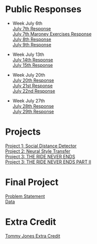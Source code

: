 # Public Responses
  * Week July 6th <br/>
  [July 7th Response](https://ashuang2013.github.io/public/July7Response)<br/>
  [July 7th Maroney Exercises Response](https://ashuang2013.github.io/public/July7ExerciseMaroney)<br/>
  [July 8th Response](https://ashuang2013.github.io/public/July8Response)<br/>
  [July 9th Response](https://ashuang2013.github.io/public/July9Response)<br/>
  
  * Week July 13th <br/>
  [July 14th Response](https://ashuang2013.github.io/public/July14Response)<br/>
  [July 15th Response](https://ashuang2013.github.io/public/July15Response)
  
  * Week July 20th <br/>
  [July 20th Response](https://ashuang2013.github.io/public/July20Response)<br/>
  [July 21st Response](https://ashuang2013.github.io/public/July21Response)<br/>
  [July 22nd Response](https://ashuang2013.github.io/public/July22Response)<br/>
  
  * Week July 27th <br/>
  [July 28th Response](https://ashuang2013.github.io/public/July28Response)<br/>
  [July 29th Response](https://ashuang2013.github.io/public/July29Response)<br/>

# Projects 
[Project 1: Social Distance Detector](https://ashuang2013.github.io/public/SocialDistanceDetector)<br/>
[Project 2: Neural Style Transfer](https://ashuang2013.github.io/public/Project2)<br/>
[Project 3: THE RIDE NEVER ENDS](https://ashuang2013.github.io/public/Project3)<br/>
[Project 3: THE RIDE NEVER ENDS PART II](https://ashuang2013.github.io/public/Project3Part2)<br/>

# Final Project
[Problem Statement](https://ashuang2013.github.io/public/ProblemStatement)<br/>
[Data](https://ashuang2013.github.io/public/FinalProjectData)<br/>

# Extra Credit
[Tommy Jones Extra Credit](https://ashuang2013.github.io/public/TommyJonesAlumniTalks)
